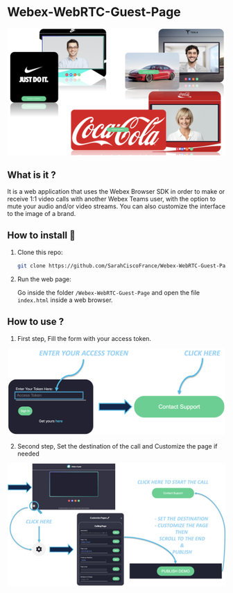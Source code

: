 # Webex-WebRTC-Guest-Page
<img src="https://raw.githubusercontent.com/SarahCiscoFrance/Webex-WebRTC-Guest-Page/main/screenshot.png" width="1200">

## What is it ?
It is a web application that uses the Webex Browser SDK in order to make or receive 1:1 video calls with another Webex Teams user, with the option to mute your audio and/or video streams. You can also customize the interface to the image of a brand.

## How to install 🔨

1. Clone this repo:

    ```sh
    git clone https://github.com/SarahCiscoFrance/Webex-WebRTC-Guest-Page.git
    ```
    
2. Run the web page:

    Go inside the folder ```/Webex-WebRTC-Guest-Page``` and open the file ``` index.html ``` inside a web browser.

## How to use ?

1. First step, Fill the form with your access token.
<p align="center">
  <img src="https://raw.githubusercontent.com/SarahCiscoFrance/Webex-WebRTC-Guest-Page/main/screenshot2.png" width="500">
</p>

2. Second step, Set the destination of the call and Customize the page if needed
<p align="center">
    <img src="https://raw.githubusercontent.com/SarahCiscoFrance/Webex-WebRTC-Guest-Page/main/screenshot3.png" width="900">
</p>
